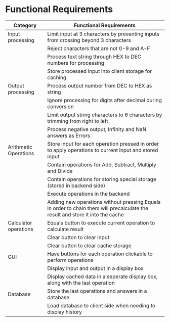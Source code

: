 
# Functional Requirements

| Category              | Functional Requirements                                                                                                       |
| --------------------- | ----------------------------------------------------------------------------------------------------------------------------- |
| Input processing      | Limit input at 3 characters by preventing inputs from crossing beyond 3 characters                                            |
|                       | Reject characters that are not 0-9 and A-F                                                                                    |
|                       | Process text string through HEX to DEC numbers for processing                                                                 |
|                       | Store processed input into client storage for caching                                                                         |
| Output processing     | Process output number from DEC to HEX as string                                                                               |
|                       | Ignore processing for digits after decimal during conversion                                                                  |
|                       | Limit output string characters to 6 characters by trimming from right to left                                                 |
|                       | Process negative output, Infinity and NaN answers as Errors                                                                   |
| Arithmetic Operations | Store input for each operation pressed in order to apply operations to current input and stored input                         |
|                       | Contain operations for Add, Subtract, Multiply and Divide                                                                     |
|                       | Contain operations for storing special storage (stored in backend side)                                                       |
|                       | Execute operations in the backend                                                                                             |
|                       | Adding new operations without pressing Equals in order to chain them will precalculate the result and store it into the cache |
| Calculator operations | Equals button to execute current operation to calculate result                                                                |
|                       | Clear button to clear input                                                                                                   |
|                       | Clear button to clear cache storage                                                                                           |
| GUI                   | Have buttons for each operation clickable to perform operations                                                               |
|                       | Display input and output in a display box                                                                                     |
|                       | Display cached data in a seperate display box, along with the last operation                                                  |
| Database              | Store the last operations and answers in a database                                                                           |
|                       | Load database to client side when needing to display history                                                                  |

